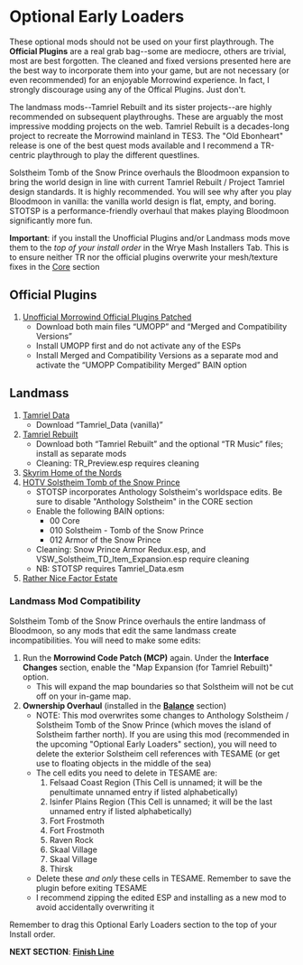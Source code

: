 # Optional Early Loaders
These optional mods should not be used on your first playthrough. The **Official Plugins** are a real grab bag--some are mediocre, others are trivial, most are best forgotten. The cleaned and fixed versions presented here are the best way to incorporate them into your game, but are not necessary (or even recommended) for an enjoyable Morrowind experience. In fact, I strongly discourage using any of the Offical Plugins. Just don't.

The landmass mods--Tamriel Rebuilt and its sister projects--are highly recommended on subsequent playthroughs. These are arguably the most impressive modding projects on the web. Tamriel Rebuilt is a decades-long project to recreate the Morrowind mainland in TES3. The "Old Ebonheart" release is one of the best quest mods available and I recommend a TR-centric playthrough to play the different questlines.

Solstheim Tomb of the Snow Prince overhauls the Bloodmoon expansion to bring the world design in line with current Tamriel Rebuilt / Project Tamriel design standards. It is highly recommended. You will see why after you play Bloodmoon in vanilla: the vanilla world design is flat, empty, and boring. STOTSP is a performance-friendly overhaul that makes playing Bloodmoon significantly more fun.

**Important**: if you install the Unofficial Plugins and/or Landmass mods move them to the *top of your install order* in the Wrye Mash Installers Tab. This is to ensure neither TR nor the official plugins overwrite your mesh/texture fixes in the [Core](https://github.com/doublemoulinet/Morrowind-Modular-Mod-Guide/blob/master/CORE.md) section
	
## Official Plugins
1. [Unofficial Morrowind Official Plugins Patched](https://www.nexusmods.com/morrowind/mods/43931?tab=files)
	- Download both main files “UMOPP” and “Merged and Compatibility Versions”
	- Install UMOPP first and do not activate any of the ESPs
	- Install Merged and Compatibility Versions as a separate mod and activate the “UMOPP Compatibility Merged” BAIN option
	
## Landmass
1. [Tamriel Data](https://www.nexusmods.com/morrowind/mods/44537?tab=files)
	- Download “Tamriel_Data (vanilla)”
1. [Tamriel Rebuilt](https://www.nexusmods.com/morrowind/mods/42145?tab=files)
	- Download both “Tamriel Rebuilt” and the optional “TR Music” files; install as separate mods
	- Cleaning: TR_Preview.esp requires cleaning
1. [Skyrim Home of the Nords](https://www.nexusmods.com/morrowind/mods/44921?tab=files)
1. [HOTV Solstheim Tomb of the Snow Prince](https://www.nexusmods.com/morrowind/mods/46810)
	- STOTSP incorporates Anthology Solstheim's worldspace edits. Be sure to disable "Anthology Solstheim" in the CORE section
	- Enable the following BAIN options:
		- 00 Core
		- 010 Solstheim - Tomb of the Snow Prince
		- 012 Armor of the Snow Prince
	- Cleaning: Snow Prince Armor Redux.esp, and VSW_Solstheim_TD_Item_Expansion.esp require cleaning
	- NB: STOTSP requires Tamriel_Data.esm
1. [Rather Nice Factor Estate](https://www.nexusmods.com/morrowind/mods/47933?tab=files)

### Landmass Mod Compatibility
Solstheim Tomb of the Snow Prince overhauls the entire landmass of Bloodmoon, so any mods that edit the same landmass create incompatibilities. You will need to make some edits:

1. Run the **Morrowind Code Patch (MCP)** again. Under the **Interface Changes** section, enable the "Map Expansion (for Tamriel Rebuilt)" option. 
	- This will expand the map boundaries so that Solstheim will not be cut off on your in-game map.
1. **Ownership Overhaul** (installed in the [**Balance**](https://github.com/doublemoulinet/Morrowind-Modular-Mod-Guide/blob/master/BALANCE.md) section)
	- NOTE: This mod overwrites some changes to Anthology Solstheim / Solstheim Tomb of the Snow Prince (which moves the island of Solstheim farther north). If you are using this mod (recommended in the upcoming "Optional Early Loaders" section), you will need to delete the exterior Solstheim cell references with TESAME (or get use to floating objects in the middle of the sea)
	- The cell edits you need to delete in TESAME are:
		1. Felsaad Coast Region (This Cell is unnamed; it will be the penultimate unnamed entry if listed alphabetically)
		1. Isinfer Plains Region (This Cell is unnamed; it will be the last unnamed entry if listed alphabetically)
		1. Fort Frostmoth
		1. Fort Frostmoth
		1. Raven Rock
		1. Skaal Village
		1. Skaal Village
		1. Thirsk
	- Delete these *and only* these cells in TESAME. Remember to save the plugin before exiting TESAME
	- I recommend zipping the edited ESP and installing as a new mod to avoid accidentally overwriting it

Remember to drag this Optional Early Loaders section to the top of your Install order.


**NEXT SECTION**:
[**Finish Line**](https://github.com/doublemoulinet/Morrowind-Modular-Mod-Guide/blob/master/FINISHLINE.md)